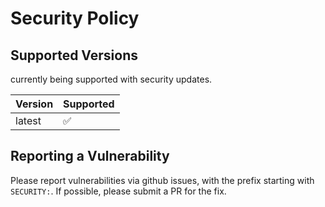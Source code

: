 # Security Policy

## Supported Versions

currently being supported with security updates.

| Version | Supported          |
| ------- | ------------------ |
| latest  | :white_check_mark: |

## Reporting a Vulnerability

Please report vulnerabilities via github issues, with the prefix starting with `SECURITY:`. If possible, please submit a PR for the fix.